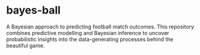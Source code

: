 # bayes-ball
A Bayesian approach to predicting football match outcomes. This repository combines predictive modelling and Bayesian inference to uncover probabilistic insights into the data-generating processes behind the beautiful game.
